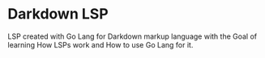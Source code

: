 # Darkdown LSP

LSP created with Go Lang for Darkdown markup language with the Goal of learning How LSPs work and How to use Go Lang for it.
